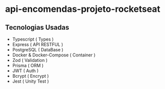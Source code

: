 # api-encomendas-projeto-rocketseat

## Tecnologias Usadas

- Typescript ( Types ) 
- Express ( API RESTFUL ) 
- PostgreSQL ( DataBase )
- Docker & Docker-Compose ( Container ) 
- Zod ( Validation )
- Prisma ( ORM )
- JWT ( Auth )
- Bcrypt ( Encrypt )
- Jest ( Unity Test )
